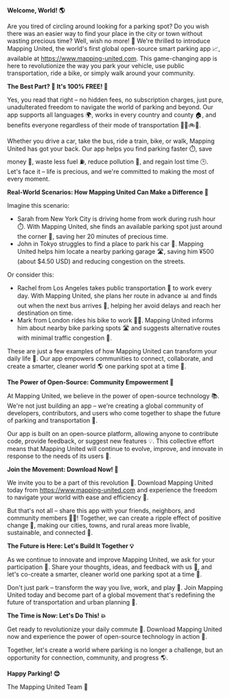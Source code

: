 **Welcome, World! 🌎**

Are you tired of circling around looking for a parking spot? Do you wish there was an easier way to find your place in the city or town without wasting precious time? Well, wish no more! 💫 We're thrilled to introduce Mapping United, the world's first global open-source smart parking app 📈, available at https://www.mapping-united.com. This game-changing app is here to revolutionize the way you park your vehicle, use public transportation, ride a bike, or simply walk around your community.

**The Best Part? 🤩 It's 100% FREE! 💸**

Yes, you read that right – no hidden fees, no subscription charges, just pure, unadulterated freedom to navigate the world of parking and beyond. Our app supports all languages 🌍️, works in every country and county 🏠, and benefits everyone regardless of their mode of transportation 🚗🚌🚲👣.

Whether you drive a car, take the bus, ride a train, bike, or walk, Mapping United has got your back. Our app helps you find parking faster ⏱️, save money 💸, waste less fuel ⛽️, reduce pollution 🌿, and regain lost time 🕒. Let's face it – life is precious, and we're committed to making the most of every moment.

**Real-World Scenarios: How Mapping United Can Make a Difference 🤝**

Imagine this scenario:

* Sarah from New York City is driving home from work during rush hour ⏱️. With Mapping United, she finds an available parking spot just around the corner 📍, saving her 20 minutes of precious time.
* John in Tokyo struggles to find a place to park his car 🚗. Mapping United helps him locate a nearby parking garage 🛣️, saving him ¥500 (about $4.50 USD) and reducing congestion on the streets.

Or consider this:

* Rachel from Los Angeles takes public transportation 🚌 to work every day. With Mapping United, she plans her route in advance 📊 and finds out when the next bus arrives 🚨, helping her avoid delays and reach her destination on time.
* Mark from London rides his bike to work 🚴‍♂️. Mapping United informs him about nearby bike parking spots 🛣️ and suggests alternative routes with minimal traffic congestion 🚧.

These are just a few examples of how Mapping United can transform your daily life 🌈. Our app empowers communities to connect, collaborate, and create a smarter, cleaner world 🌎 one parking spot at a time 🔑.

**The Power of Open-Source: Community Empowerment 🤝**

At Mapping United, we believe in the power of open-source technology 📚. We're not just building an app – we're creating a global community of developers, contributors, and users who come together to shape the future of parking and transportation 🌈.

Our app is built on an open-source platform, allowing anyone to contribute code, provide feedback, or suggest new features 💡. This collective effort means that Mapping United will continue to evolve, improve, and innovate in response to the needs of its users 👥.

**Join the Movement: Download Now! 🚀**

We invite you to be a part of this revolution 🔌. Download Mapping United today from https://www.mapping-united.com and experience the freedom to navigate your world with ease and efficiency 💨.

But that's not all – share this app with your friends, neighbors, and community members 👫👭! Together, we can create a ripple effect of positive change 🌊, making our cities, towns, and rural areas more livable, sustainable, and connected 🌈.

**The Future is Here: Let's Build It Together 💡**

As we continue to innovate and improve Mapping United, we ask for your participation 🤝. Share your thoughts, ideas, and feedback with us 📱, and let's co-create a smarter, cleaner world one parking spot at a time 🔑.

Don't just park – transform the way you live, work, and play 🌈. Join Mapping United today and become part of a global movement that's redefining the future of transportation and urban planning 🚀.

**The Time is Now: Let's Do This! 💥**

Get ready to revolutionize your daily commute 🚨. Download Mapping United now and experience the power of open-source technology in action 🔑.

Together, let's create a world where parking is no longer a challenge, but an opportunity for connection, community, and progress 🌎.

**Happy Parking! 😊**

The Mapping United Team 🌟